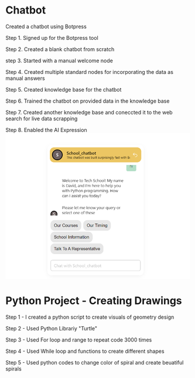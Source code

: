 # Chatbot

Created a chatbot using Botpress

Step 1. Signed up for the Botpress tool

Step 2. Created a blank chatbot from scratch

step 3. Started with a manual welcome node

Step 4. Created multiple standard nodes for incorporating the data as manual answers

Step 5. Created knowledge base for the chatbot

Step 6. Trained the chatbot on provided data in the knowledge base

Step 7. Created another knowledge base and coneccted it to the web search for live data scrapping

Step 8. Enabled the AI Expression
![](https://github.com/alyaaniscool/alyaaniscool/blob/main/IMAGES%20%26%20PNG/chatbot%20img.png)



# Python Project - Creating Drawings

Step 1 - I created a python script to create visuals of geometry design

Step 2 - Used Python Librariy "Turtle"

Step 3 - Used For loop and range to repeat code 3000 times

Step 4 - Used While loop and functions to create different shapes

Step 5 - Used python codes to change color of spiral and create beuatiful spirals
